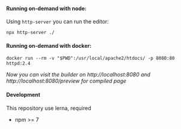 #### Running on-demand with node:

Using `http-server` you can run the editor:

```shell
npx http-server ./
```

#### Running on-demand with docker:
```shell
docker run --rm -v "$PWD":/usr/local/apache2/htdocs/ -p 8080:80  httpd:2.4
```

*Now you can visit the builder on http://localhost:8080 and http://localhost:8080/preview for compiled page*


#### Development
This repository use lerna, required
- npm >= 7